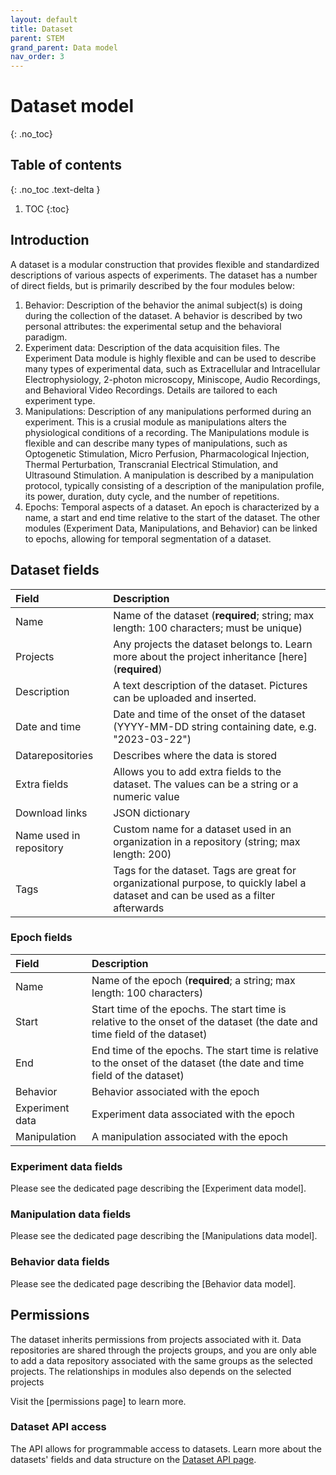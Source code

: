 ```yaml
---
layout: default
title: Dataset
parent: STEM
grand_parent: Data model
nav_order: 3
---
```


# Dataset model
{: .no_toc}

## Table of contents
{: .no_toc .text-delta }

1. TOC
{:toc}


## Introduction 
A dataset is a modular construction that provides flexible and standardized descriptions of various aspects of experiments. The dataset has a number of direct fields, but is primarily described by the four modules below: 
1. Behavior: Description of the behavior the animal subject(s) is doing during the collection of the dataset. A behavior is described by two personal attributes: the experimental setup and the behavioral paradigm.
2. Experiment data: Description of the data acquisition files. The Experiment Data module is highly flexible and can be used to describe many types of experimental data, such as Extracellular and Intracellular Electrophysiology, 2-photon microscopy, Miniscope, Audio Recordings, and Behavioral Video Recordings. Details are tailored to each experiment type.
3. Manipulations: Description of any manipulations performed during an experiment. This is a crusial module as manipulations alters the physiological conditions of a recording. The Manipulations module is flexible and can describe many types of manipulations, such as Optogenetic Stimulation, Micro Perfusion, Pharmacological Injection, Thermal Perturbation, Transcranial Electrical Stimulation, and Ultrasound Stimulation. A manipulation is described by a manipulation protocol, typically consisting of a description of the manipulation profile, its power, duration, duty cycle, and the number of repetitions.
4. Epochs: Temporal aspects of a dataset. An epoch is characterized by a name, a start and end time relative to the start of the dataset. The other modules (Experiment Data, Manipulations, and Behavior) can be linked to epochs, allowing for temporal segmentation of a dataset.

## Dataset fields

| Field            | Description |
|:-----------------|:------------|
| Name             | Name of the dataset (**required**; string; max length: 100 characters; must be unique) |
| Projects         | Any projects the dataset belongs to. Learn more about the project inheritance [here] (**required**) |
| Description      | A text description of the dataset. Pictures can be uploaded and inserted. |
| Date and time    | Date and time of the onset of the dataset (YYYY-MM-DD string containing date, e.g. "2023-03-22") |
| Datarepositories | Describes where the data is stored |
| Extra fields     | Allows you to add extra fields to the dataset. The values can be a string or a numeric value |
| Download links   | JSON dictionary | name value pairs allowing you to add extra content |
| Name used in repository | Custom name for a dataset used in an organization in a repository (string; max length: 200) |
| Tags             | Tags for the dataset. Tags are great for organizational purpose, to quickly label a dataset and can be used as a filter afterwards |


### Epoch fields

| Field           | Description |
|:----------------|:------------|
| Name            | Name of the epoch (**required**; a string; max length: 100 characters) |
| Start           | Start time of the epochs. The start time is relative to the onset of the dataset (the date and time field of the dataset) |
| End             | End time of the epochs. The start time is relative to the onset of the dataset (the date and time field of the dataset) |
| Behavior        | Behavior associated with the epoch |
| Experiment data | Experiment data associated with the epoch |
| Manipulation    | A manipulation associated with the epoch |


### Experiment data fields
Please see the dedicated page describing the [Experiment data model].

### Manipulation data fields
Please see the dedicated page describing the [Manipulations data model].

### Behavior data fields
Please see the dedicated page describing the [Behavior data model].

## Permissions
The dataset inherits permissions from projects associated with it. Data repositories are shared through the projects groups, and you are only able to add a data repository associated with the same groups as the selected projects. The relationships in modules also depends on the selected projects

Visit the [permissions page] to learn more. 


### Dataset API access
The API allows for programmable access to datasets. Learn more about the datasets' fields and data structure on the [Dataset API page]({{"api/stem/dataset/"|absolute_url}}). 

